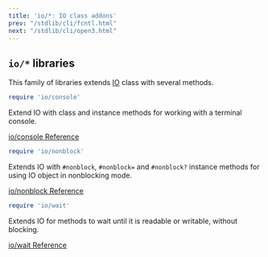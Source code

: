 ```yaml
---
title: 'io/*: IO class addons'
prev: "/stdlib/cli/fcntl.html"
next: "/stdlib/cli/open3.html"
---
```


## `io/*` libraries[](#io-libraries)

This family of libraries extends [IO](../../builtin/system-cli/io.md)
class with several methods.


```ruby
require 'io/console'
```

Extend IO with class and instance methods for working with a terminal
console.

<a href='https://ruby-doc.org/stdlib-2.6/libdoc/io/console/rdoc/IO.html'
class='ruby-doc remote' target='_blank'>io/console Reference</a>


```ruby
require 'io/nonblock'
```

Extends IO with `#nonblock`, `#nonblock=` and `#nonblock?` instance
methods for using IO object in nonblocking mode.

<a
href='https://ruby-doc.org/stdlib-2.6/libdoc/io/nonblock/rdoc/IO.html'
class='ruby-doc remote' target='_blank'>io/nonblock Reference</a>


```ruby
require 'io/wait'
```

Extends IO for methods to wait until it is readable or writable, without
blocking.

<a href='https://ruby-doc.org/stdlib-2.6/libdoc/io/wait/rdoc/IO.html'
class='ruby-doc remote' target='_blank'>io/wait Reference</a>

